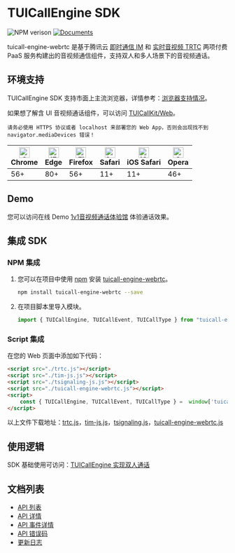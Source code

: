 # TUICallEngine SDK

![NPM verison](https://img.shields.io/npm/v/tuicall-engine-webrtc)
[![Documents](https://img.shields.io/badge/-Documents-blue)](https://web.sdk.qcloud.com/component/trtccalling/doc/TUICallEngine/web/TUICallEngine.html)

<!-- **简体中文** | [English](./README.md) -->

tuicall-engine-webrtc 是基于腾讯云 [即时通信 IM](https://cloud.tencent.com/document/product/269/42440) 和 [实时音视频 TRTC](https://cloud.tencent.com/document/product/647/16788) 两项付费 PaaS 服务构建出的音视频通信组件，支持双人和多人场景下的音视频通话。

## 环境支持

TUICallEngine SDK 支持市面上主流浏览器，详情参考：[浏览器支持情况](https://web.sdk.qcloud.com/trtc/webrtc/doc/zh-cn/tutorial-05-info-browser.html)。

如果想了解含 UI 音视频通话组件，可以访问 [TUICallKit/Web](https://github.com/tencentyun/TUICallKit/tree/main/Web)。

```text
请务必使用 HTTPS 协议或者 localhost 来部署您的 Web App，否则会出现找不到 navigator.mediaDevices 错误！
```

| [<img src="https://web.sdk.qcloud.com/trtc/webrtc/assets/logo/chrome_48x48.png" alt="Chrome" width="24px" height="24px" />](http://godban.github.io/browsers-support-badges/)<br/>Chrome | [<img src="https://web.sdk.qcloud.com/trtc/webrtc/assets/logo/edge_48x48.png" alt="IE / Edge" width="24px" height="24px" />](http://godban.github.io/browsers-support-badges/)<br/> Edge | [<img src="https://web.sdk.qcloud.com/trtc/webrtc/assets/logo/firefox_48x48.png" alt="Firefox" width="24px" height="24px" />](http://godban.github.io/browsers-support-badges/)<br/>Firefox | [<img src="https://web.sdk.qcloud.com/trtc/webrtc/assets/logo/safari_48x48.png" alt="Safari" width="24px" height="24px" />](http://godban.github.io/browsers-support-badges/)<br/>Safari | [<img src="https://web.sdk.qcloud.com/trtc/webrtc/assets/logo/safari-ios_48x48.png" alt="iOS Safari" width="24px" height="24px" />](http://godban.github.io/browsers-support-badges/)<br/>iOS Safari | [<img src="https://web.sdk.qcloud.com/trtc/webrtc/assets/logo/opera_48x48.png" alt="Opera" width="24px" height="24px" />](http://godban.github.io/browsers-support-badges/)<br/>Opera |
| --------- | --------- | --------- | --------- | --------- | --------- |
| 56+ | 80+ | 56+ | 11+ | 11+ | 46+ |

## Demo

您可以访问在线 Demo [1v1音视频通话体验馆](https://web.sdk.qcloud.com/component/experience-center/index.html#/detail?scene=callkit) 体验通话效果。


## 集成 SDK

### NPM 集成

1. 您可以在项目中使用 [npm](https://docs.npmjs.com/downloading-and-installing-node-js-and-npm) 安装 [tuicall-engine-webrtc](https://www.npmjs.com/package/tuicall-engine-webrtc)。

    ```bash
    npm install tuicall-engine-webrtc --save
    ```

2. 在项目脚本里导入模块。

    ```javascript
    import { TUICallEngine, TUICallEvent, TUICallType } from "tuicall-engine-webrtc";
    ```

### Script 集成

在您的 Web 页面中添加如下代码：

```html
<script src="./trtc.js"></script>
<script src="./tim-js.js"></script>
<script src="./tsignaling-js.js"></script>
<script src="./tuicall-engine-webrtc.js"></script>
<script>
    const { TUICallEngine, TUICallEvent, TUICallType } =  window['tuicall-engine-webrtc'];
</script>
```

以上文件下载地址：[trtc.js](https://web.sdk.qcloud.com/trtc/webrtc/download/webrtc_latest.zip)，[tim-js.js](https://www.npmjs.com/package/tim-js-sdk)，[tsignaling.js](https://www.npmjs.com/package/tsignaling)，[tuicall-engine-webrtc.js](https://www.npmjs.com/package/tuicall-engine-webrtc)

## 使用逻辑

SDK 基础使用可访问：[TUICallEngine 实现双人通话](https://web.sdk.qcloud.com/component/trtccalling/doc/TUICallEngine/web/tutorial-00-%E5%AE%9E%E7%8E%B0%E5%8F%8C%E4%BA%BA%E9%80%9A%E8%AF%9D.html)

## 文档列表

- [API 列表](https://cloud.tencent.com/document/product/647/78757)
- [API 详情](https://web.sdk.qcloud.com/component/trtccalling/doc/TUICallEngine/web/TUICallEngine.html)
- [API 事件详情](https://cloud.tencent.com/document/product/647/78758)
- [API 错误码](https://web.sdk.qcloud.com/component/trtccalling/doc/TUICallEngine/web/tutorial-21-ERROR_CODE.html)
- [更新日志](https://web.sdk.qcloud.com/component/trtccalling/doc/TUICallEngine/web/tutorial-20-CHANGELOG.html)
